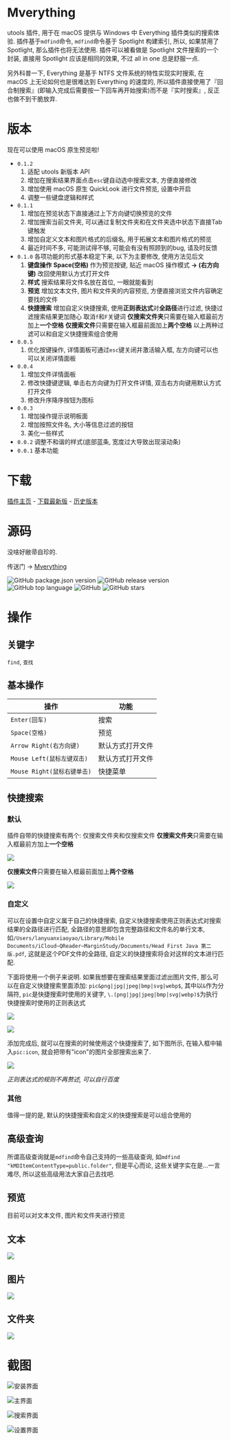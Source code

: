 # Mverything
utools 插件, 用于在 macOS 提供与 Windows 中 Everything 插件类似的搜索体验.
插件基于`mdfind`命令, `mdfind`命令基于 Spotlight 构建索引, 所以, 如果禁用了 Spotlight, 那么插件也将无法使用.
插件可以被看做是 Spotlight 文件搜索的一个封装, 直接用 Spotlight 应该是相同的效果, 不过 all in one 总是舒服一点.

另外科普一下, Everything 是基于 NTFS 文件系统的特性实现实时搜索, 在 macOS 上无论如何也是很难达到 Everything 的速度的, 所以插件直接使用了『回合制搜索』(即输入完成后需要按一下回车再开始搜索)而不是『实时搜索』, 反正也做不到干脆放弃.

# 版本
现在可以使用 macOS 原生预览啦!
- `0.1.2`
  1. 适配 utools 新版本 API
  2. 增加在搜索结果界面点击`esc`键自动选中搜索文本, 方便直接修改
  3. 增加使用 macOS 原生 QuickLook 进行文件预览, 设置中开启
  4. 调整一些键盘逻辑和样式
- `0.1.1`
  1. 增加在预览状态下直接通过上下方向键切换预览的文件
  2. 增加搜索当前文件夹, 可以通过复制文件夹和在文件夹选中状态下直接Tab键触发
  3. 增加自定义文本和图片格式的后缀名, 用于拓展文本和图片格式的预览
  4. 最近时间不多, 可能测试得不够, 可能会有没有照顾到的bug, 请及时反馈
- `0.1.0`
  各项功能的形式基本稳定下来, 以下为主要修改, 使用方法见后文
  1. **键盘操作**
  **Space(空格)** 作为预览按键, 贴近 macOS 操作模式
  **→ (右方向键)** 改回使用默认方式打开文件
  2. **样式**
  搜索结果将文件名放在首位, 一眼就能看到
  3. **预览**
  增加文本文件, 图片和文件夹的内容预览, 方便直接浏览文件内容确定要找的文件
  4. **快捷搜索**
  增加自定义快捷搜索, 使用**正则表达式**对**全路径**进行过滤, 快捷过滤搜索结果更加随心
  取消`f`和`F`关键词
  **仅搜索文件夹**只需要在输入框最前方加上**一个空格**
  **仅搜索文件**只需要在输入框最前面加上**两个空格**
  以上两种过滤可以和自定义快捷搜索组合使用
- `0.0.5`
  1. 优化按键操作, 详情面板可通过`esc`键关闭并激活输入框, 左方向键可以也可以关闭详情面板
- `0.0.4`
  1. 增加文件详情面板
  2. 修改快捷键逻辑, 单击右方向键为打开文件详情, 双击右方向键用默认方式打开文件
  3. 修改升序降序按钮为图标
- `0.0.3`
  1. 增加操作提示说明板面
  2. 增加按照文件名, 大小等信息过滤的按钮
  3. 美化一些样式
- `0.0.2`
调整不和谐的样式(底部蓝条, 宽度过大导致出现滚动条)
- `0.0.1`
基本功能

# 下载
[插件主页](https://yuanliao.info/d/595/13) - [下载最新版](https://github.com/lanyuanxiaoyao/Mverything/releases/latest) - [历史版本](https://github.com/lanyuanxiaoyao/Mverything/releases)

# 源码
没啥好敝帚自珍的.

传送门 → [Mverything](https://github.com/lanyuanxiaoyao/Mverything)

<div>
  <img alt="GitHub package.json version" src="https://img.shields.io/github/package-json/v/lanyuanxiaoyao/Mverything">
  <img alt="GitHub release version" src="https://img.shields.io/github/release/lanyuanxiaoyao/Mverything">
  <img alt="GitHub top language" src="https://img.shields.io/github/languages/top/lanyuanxiaoyao/Mverything">
  <img alt="GitHub" src="https://img.shields.io/github/license/lanyuanxiaoyao/Mverything">
  <img alt="GitHub stars" src="https://img.shields.io/github/stars/lanyuanxiaoyao/Mverything">
</div>

# 操作
## 关键字
`find`, `查找`

## 基本操作
| 操作 | 功能 |
| --- | --- |
| `Enter(回车)` | 搜索 |
| `Space(空格)` | 预览 |
| `Arrow Right(右方向键)` | 默认方式打开文件 |
| `Mouse Left(鼠标左键双击)` | 默认方式打开文件 |
| `Mouse Right(鼠标右键单击)` | 快捷菜单 |

## 快捷搜索
### 默认
插件自带的快捷搜索有两个: 仅搜索文件夹和仅搜索文件
**仅搜索文件夹**只需要在输入框最前方加上**一个空格**

![](https://s2.ax1x.com/2019/08/10/eOreXj.png)

**仅搜索文件**只需要在输入框最前面加上**两个空格**

![](https://s2.ax1x.com/2019/08/10/eOrK7q.png)

### 自定义
可以在设置中自定义属于自己的快捷搜索, 自定义快捷搜索使用正则表达式对搜索结果的全路径进行匹配, 全路径的意思即包含完整路径和文件名的单行文本, 如`/Users/lanyuanxiaoyao/Library/Mobile Documents/iCloud~QReader~MarginStudy/Documents/Head First Java 第二版.pdf`, 这就是这个PDF文件的全路径, 自定义的快捷搜索将会对这样的文本进行匹配.

下面将使用一个例子来说明.
如果我想要在搜索结果里面过滤出图片文件, 那么可以在自定义快捷搜索里面添加: `pic&png|jpg|jpeg|bmp|svg|webp$`, 其中以`&`作为分隔符, `pic`是快捷搜索时使用的关键字, `\.(png|jpg|jpeg|bmp|svg|webp)$`为执行快捷搜索时使用的正则表达式

![](https://s2.ax1x.com/2019/08/10/eOsgRU.png)

![](https://s2.ax1x.com/2019/08/10/eOs5ZR.png)

添加完成后, 就可以在搜索的时候使用这个快捷搜索了, 如下图所示, 在输入框中输入`pic:icon`, 就会把带有"icon"的图片全部搜索出来了.

![](https://s2.ax1x.com/2019/08/10/eOsId1.png)

*正则表达式的规则不再赘述, 可以自行百度*

### 其他
值得一提的是, 默认的快捷搜索和自定义的快捷搜索是可以组合使用的

## 高级查询
所谓高级查询就是`mdfind`命令自己支持的一些高级查询, 如`mdfind "kMDItemContentType=public.folder"`, 但是平心而论, 这些关键字实在是...一言难尽, 所以这些高级用法大家自己去找吧.

## 预览
目前可以对文本文件, 图片和文件夹进行预览

## 文本
![](https://s2.ax1x.com/2019/08/10/eO6bKe.png)

## 图片
![](https://s2.ax1x.com/2019/08/10/eO6XVA.png)

## 文件夹
![](https://s2.ax1x.com/2019/08/10/eOc9xS.png)

# 截图

![安装界面](https://s2.ax1x.com/2019/08/08/eHPtb9.png)

![主界面](https://s2.ax1x.com/2019/08/10/eOctG6.png)

![搜索界面](https://s2.ax1x.com/2019/08/10/eOc2z8.png)

![设置界面](https://s2.ax1x.com/2019/08/10/eOcWQS.png)
